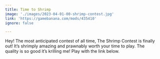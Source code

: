 ```yaml
---
title: Time to Shrimp
image: './images/2023-04-01-00-shrimp-contest.jpg'
link: 'https://gamebanana.com/mods/435410'
ignore: false

---
```


Hey! The most anticipated contest of all time, The Shrimp Contest is finally out! It’s shrimply amazing and prawnably worth your time to play. The quality is so good it’s krilling me! Play with the link below.
